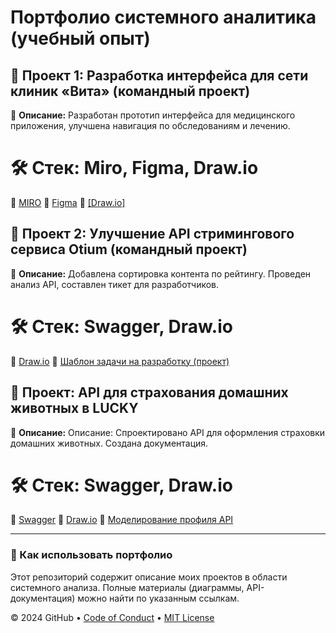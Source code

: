 # Портфолио системного аналитика (учебный опыт)

## 🔹 Проект 1: Разработка интерфейса для сети клиник «Вита» (командный проект)
📌 **Описание:** Разработан прототип интерфейса для медицинского приложения, улучшена навигация по обследованиям и лечению.
# 🛠 **Стек:** Miro, Figma, Draw.io  
📎 [MIRO](https://miro.com/app/board/uXjVLXgAJ8s=/?share_link_id=158414094240=drive_link)
📎 [Figma](https://www.figma.com/design/CazFYiDPc6prh0GchljOqu/%D0%A0%D0%B0%D0%B1%D0%BE%D1%87%D0%B8%D0%B9-%D1%84%D0%B0%D0%B9%D0%BB-%D1%81-%D0%BF%D1%80%D0%BE%D1%82%D0%BE%D1%82%D0%B8%D0%BF%D0%B0%D0%BC%D0%B8-(Copy)?node-id=18236-1010&t=RHeCxcDSoAVAb8Pg-1=drive_link)
📎 [[Draw.io]](https://drive.google.com/file/d/1161jztbsNGq7BHPs5pPVJsP_-5YUDG5o/view?usp=sharing=drive_link)

## 🔹 Проект 2: Улучшение API стримингового сервиса Otium (командный проект)
📌 **Описание:** Добавлена сортировка контента по рейтингу. Проведен анализ API, составлен тикет для разработчиков.
# 🛠 **Стек:** Swagger, Draw.io  
📎 [Draw.io](https://drive.google.com/file/d/1gqT5zrLzjXeFtcBtAZ5f09PpfcD0izZ-/view?usp=sharing=drive_link)
📎 [Шаблон задачи на разработку (проект)](https://docs.google.com/document/d/1PfHHCawxsDJNgRoEjpdre7mC5jwwmcPw/edit?usp=sharing&ouid=117938446731862945970&rtpof=true&sd=true=drive_link)

## 🔹 Проект: API для страхования домашних животных в LUCKY
📌 **Описание:** Описание: Спроектировано API для оформления страховки домашних животных. Создана документация.
# 🛠 **Стек:** Swagger, Draw.io  
📎 [Swagger](https://app.swaggerhub.com/apis/pdv1001/dz2/1.0.1)
📎 [Draw.io](https://drive.google.com/file/d/1_Ysiibja0vLReAFLsBNJDtIBM_DYLus9/view?usp=sharing=drive_link)
📎 [Моделирование профиля API](https://docs.google.com/document/d/17UZaxn-uXRXQSEugITU4xVLCFm4acaHznKkaT4XFlOs/edit?usp=sharing)

---

### 🔹 Как использовать портфолио
Этот репозиторий содержит описание моих проектов в области системного анализа. Полные материалы (диаграммы, API-документация) можно найти по указанным ссылкам.



&copy; 2024 GitHub &bull; [Code of Conduct](https://www.contributor-covenant.org/version/2/1/code_of_conduct/code_of_conduct.md) &bull; [MIT License](https://gh.io/mit)

</footer>
